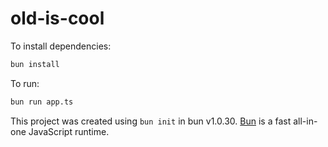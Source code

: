 # old-is-cool

To install dependencies:

```bash
bun install
```

To run:

```bash
bun run app.ts
```

This project was created using `bun init` in bun v1.0.30. [Bun](https://bun.sh) is a fast all-in-one JavaScript runtime.
